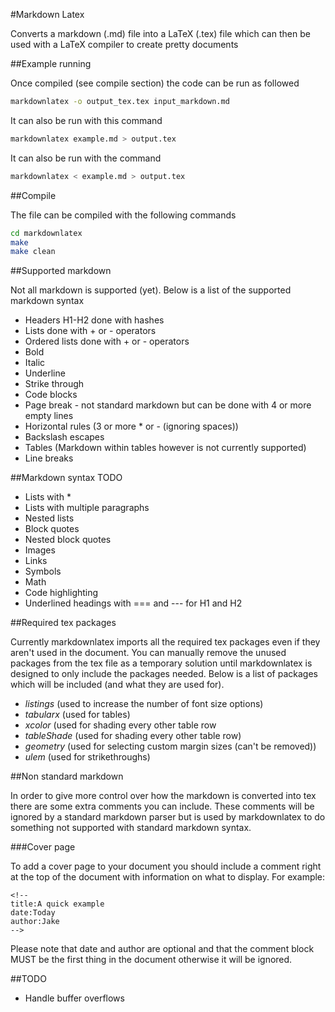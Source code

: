 #Markdown Latex

Converts a markdown (.md) file into a LaTeX (.tex) file which can then be used with a LaTeX compiler to create pretty documents

##Example running

Once compiled (see compile section) the code can be run as followed

```bash
markdownlatex -o output_tex.tex input_markdown.md
```

It can also be run with this command

```bash
markdownlatex example.md > output.tex
```

It can also be run with the command

```bash
markdownlatex < example.md > output.tex
```

##Compile

The file can be compiled with the following commands

```bash
cd markdownlatex
make
make clean
```

##Supported markdown

Not all markdown is supported (yet). Below is a list of the supported markdown syntax

+ Headers H1-H2 done with hashes
+ Lists done with + or - operators
+ Ordered lists done with + or - operators
+ Bold
+ Italic
+ Underline
+ Strike through
+ Code blocks
+ Page break - not standard markdown but can be done with 4 or more empty lines
+ Horizontal rules (3 or more \* or \- (ignoring spaces))
+ Backslash escapes
+ Tables (Markdown within tables however is not currently supported)
+ Line breaks

##Markdown syntax TODO
+ Lists with \*
+ Lists with multiple paragraphs
+ Nested lists
+ Block quotes
+ Nested block quotes
+ Images
+ Links
+ Symbols
+ Math
+ Code highlighting
+ Underlined headings with === and --- for H1 and H2

##Required tex packages

Currently markdownlatex imports all the required tex packages even if they aren't used in the document. You can manually remove the unused packages from the tex file as a temporary solution until markdownlatex is designed to only include the packages needed. Below is a list of packages which will be included (and what they are used for).

+ *listings* (used to increase the number of font size options)
+ *tabularx* (used for tables)
+ *xcolor* (used for shading every other table row
+ *tableShade* (used for shading every other table row)
+ *geometry* (used for selecting custom margin sizes (can't be removed))
+ *ulem* (used for strikethroughs)

##Non standard markdown

In order to give more control over how the markdown is converted into tex there are some extra comments you can include. These comments will be ignored by a standard markdown parser but is used by markdownlatex to do something not supported with standard markdown syntax.

###Cover page

To add a cover page to your document you should include a comment right at the top of the document with information on what to display. For example:

```
<!--
title:A quick example
date:Today
author:Jake
-->
```

Please note that date and author are optional and that the comment block MUST be the first thing in the document otherwise it will be ignored.

##TODO
+ Handle buffer overflows

